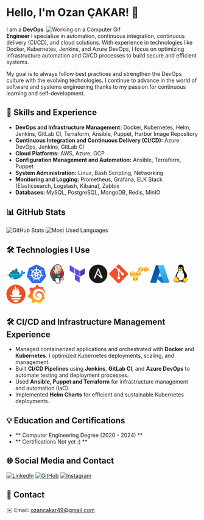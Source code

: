 # Hello, I'm Ozan ÇAKAR! 👋

<img align="right" width="400" src="https://cdn.dribbble.com/users/730703/screenshots/6581243/avento.gif" alt="Working on a Computer Gif" />

I am a **DevOps Engineer** I specialize in automation, continuous integration, continuous delivery (CI/CD), and cloud solutions. With experience in technologies like Docker, Kubernetes, Jenkins, and Azure DevOps, I focus on optimizing infrastructure automation and CI/CD processes to build secure and efficient systems.

My goal is to always follow best practices and strengthen the DevOps culture with the evolving technologies. I continue to advance in the world of software and systems engineering thanks to my passion for continuous learning and self-development.

## 🚀 Skills and Experience
- **DevOps and Infrastructure Management:** Docker, Kubernetes, Helm, Jenkins, GitLab CI, Terraform, Ansible, Puppet, Harbor Image Repository
- **Continuous Integration and Continuous Delivery (CI/CD):** Azure DevOps, Jenkins, GitLab CI
- **Cloud Platforms:** AWS, Azure, GCP
- **Configuration Management and Automation:** Ansible, Terraform, Puppet
- **System Administration:** Linux, Bash Scripting, Networking
- **Monitoring and Logging:** Prometheus, Grafana, ELK Stack (Elasticsearch, Logstash, Kibana), Zabbix
- **Databases:** MySQL, PostgreSQL, MongoDB, Redis, MinIO

## 📊 GitHub Stats
<img height="150" src="https://github-readme-stats.vercel.app/api?username=ozancakar&hide_title=false&show_icons=true&count_private=true&theme=dark&hide_border=true" alt="GitHub Stats" />
<img height="150" src="https://github-readme-stats.vercel.app/api/top-langs/?username=ozancakar&layout=compact&theme=dark&hide_border=true" alt="Most Used Languages" />

## 🛠️ Technologies I Use
<div align="left">
  <img height="50" src="https://raw.githubusercontent.com/devicons/devicon/master/icons/docker/docker-original.svg" alt="Docker Logo" />
  <img height="50" src="https://raw.githubusercontent.com/devicons/devicon/master/icons/kubernetes/kubernetes-plain.svg" alt="Kubernetes Logo" />
  <img height="50" src="https://raw.githubusercontent.com/devicons/devicon/master/icons/jenkins/jenkins-original.svg" alt="Jenkins Logo" />
  <img height="50" src="https://raw.githubusercontent.com/devicons/devicon/master/icons/terraform/terraform-original.svg" alt="Terraform Logo" />
  <img height="50" src="https://raw.githubusercontent.com/devicons/devicon/master/icons/ansible/ansible-original.svg" alt="Ansible Logo" />
  <img height="50" src="https://raw.githubusercontent.com/devicons/devicon/master/icons/git/git-original.svg" alt="Git Logo" />
  <img height="50" src="https://raw.githubusercontent.com/devicons/devicon/master/icons/amazonwebservices/amazonwebservices-original.svg" alt="AWS Logo" />
  <img height="50" src="https://raw.githubusercontent.com/devicons/devicon/master/icons/azure/azure-original.svg" alt="Azure Logo" />
  <img height="50" src="https://raw.githubusercontent.com/devicons/devicon/master/icons/linux/linux-original.svg" alt="Linux Logo" />
  <img height="50" src="https://raw.githubusercontent.com/devicons/devicon/master/icons/prometheus/prometheus-original.svg" alt="Prometheus Logo" />
  <img height="50" src="https://raw.githubusercontent.com/devicons/devicon/master/icons/grafana/grafana-original.svg" alt="Grafana Logo" />
</div>

## 🛠️ CI/CD and Infrastructure Management Experience
- Managed containerized applications and orchestrated with **Docker** and **Kubernetes**. I optimized Kubernetes deployments, scaling, and management.
- Built **CI/CD Pipelines** using **Jenkins**, **GitLab CI**, and **Azure DevOps** to automate testing and deployment processes.
- Used **Ansible, Puppet and Terraform** for infrastructure management and automation (IaC).
- Implemented **Helm Charts** for efficient and sustainable Kubernetes deployments.

## 💡 Education and Certifications
- ** Computer Engineering Degree (2020 - 2024) **
- ** Certifications Not yet :) ** 


## 🌐 Social Media and Contact
[![LinkedIn](https://img.shields.io/badge/LinkedIn-ozan--cakar-blue?style=for-the-badge&logo=linkedin)](https://www.linkedin.com/in/ozan-çakar-651490228)
[![GitHub](https://img.shields.io/badge/GitHub-ozancakar-black?style=for-the-badge&logo=github)](https://github.com/ozancakar)
[![Instagram](https://img.shields.io/badge/Instagram-ozzy.ckr-pink?style=for-the-badge&logo=instagram)](https://www.instagram.com/ozzy.ckr/)

## 📧 Contact
✉️ Email: ozancakar49@gmail.com

